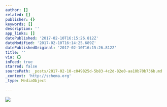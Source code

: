```yaml
---
author: []
related: []
publisher: {}
keywords: []
description: ''
app_links: []
datePublished: '2017-02-10T16:15:26.812Z'
dateModified: '2017-02-10T16:14:25.689Z'
datePublishedOriginal: '2017-02-10T16:15:26.812Z'
title: ''
via: {}
inFeed: true
starred: false
sourcePath: _posts/2017-02-10-c049825d-5b83-4c2d-82e0-aa10b70b736b.md
_context: 'http://schema.org'
_type: MediaObject

---
```

<article style=""><img src="https://the-grid-user-content.s3-us-west-2.amazonaws.com/ee5ed902-4788-40a8-96ea-a84263e074a7.jpg" /></article>